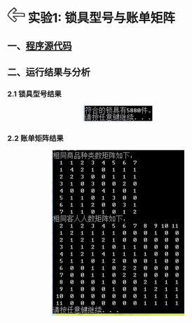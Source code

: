 # [<img style="width:40px;transform:rotate(180deg);" src="../../../assets/image/back.jpg"/>](../index.md) 实验1: 锁具型号与账单矩阵

## 一、[程序源代码](../../code/index.md)

## 二、运行结果与分析

### 2.1 锁具型号结果

<center>
    <img src="../image/experiment/1.1.1.png"/></br>
</center>

### 2.2 账单矩阵结果

<center>
    <img src="../image/experiment/1.1.2.png"/></br>
</center>
